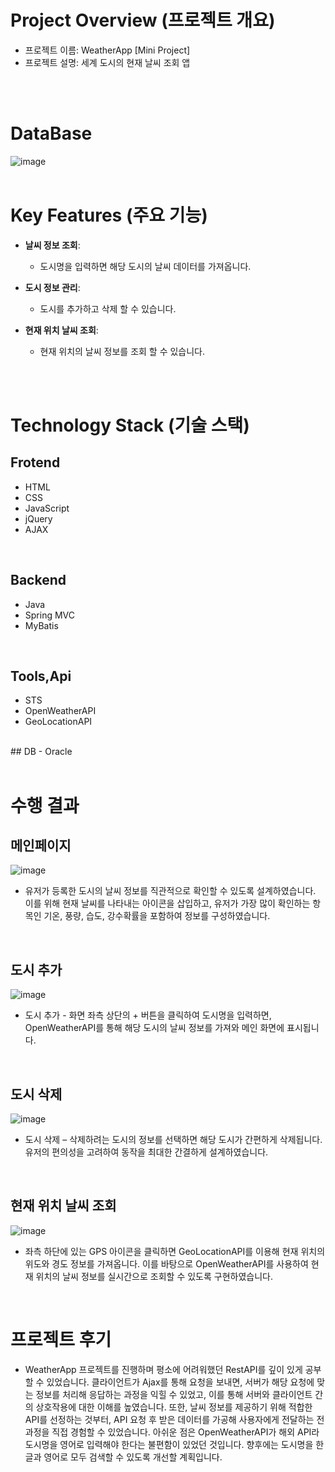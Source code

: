 # Project Overview (프로젝트 개요)
- 프로젝트 이름: WeatherApp [Mini Project]
- 프로젝트 설명: 세계 도시의 현재 날씨 조회 앱

<br/>
<br/>

# DataBase
![image](https://github.com/user-attachments/assets/789ba817-8b72-47a8-82d5-7463b8315ee1)
<br/>
<br/>

# Key Features (주요 기능)
- **날씨 정보 조회**:
  - 도시명을 입력하면 해당 도시의 날씨 데이터를 가져옵니다.

- **도시 정보 관리**:
  - 도시를 추가하고 삭제 할 수 있습니다.

- **현재 위치 날씨 조회**:
  - 현재 위치의 날씨 정보를 조회 할 수 있습니다.
<br/>
<br/>

# Technology Stack (기술 스택)
## Frotend
- HTML
- CSS
- JavaScript
- jQuery
- AJAX

<br/>

## Backend
- Java
- Spring MVC
- MyBatis

<br/>

## Tools,Api
- STS
- OpenWeatherAPI
- GeoLocationAPI

<br/>
## DB
- Oracle

<br/>
<br/>

# 수행 결과
## 메인페이지
![image](https://github.com/user-attachments/assets/b638611f-ba32-4b32-b691-4c7507162b4b)
- 유저가 등록한 도시의 날씨 정보를 직관적으로 확인할 수 있도록 설계하였습니다. 이를 위해 현재 날씨를 나타내는 아이콘을 삽입하고, 유저가 가장 많이 확인하는 항목인 기온, 풍량, 습도, 강수확률을 포함하여 정보를 구성하였습니다.
<br/>

## 도시 추가
![image](https://github.com/user-attachments/assets/3e90f65d-9494-460f-a183-ae64a6501a9f)
- 도시 추가 - 화면 좌측 상단의 + 버튼을 클릭하여 도시명을 입력하면, OpenWeatherAPI를 통해 해당 도시의 날씨 정보를 가져와 메인 화면에 표시됩니다.
<br/>

## 도시 삭제
![image](https://github.com/user-attachments/assets/471e7c32-94b6-42ad-bd12-cb3b88cbfe73)
- 도시 삭제 – 삭제하려는 도시의 정보를 선택하면 해당 도시가 간편하게 삭제됩니다. 유저의 편의성을 고려하여 동작을 최대한 간결하게 설계하였습니다.
<br/>

## 현재 위치 날씨 조회
![image](https://github.com/user-attachments/assets/6c54e0a7-8293-481e-bc2c-01e566d225ae)
- 좌측 하단에 있는 GPS 아이콘을 클릭하면 GeoLocationAPI를 이용해 현재 위치의 위도와 경도 정보를 가져옵니다. 이를 바탕으로 OpenWeatherAPI를 사용하여 현재 위치의 날씨 정보를 실시간으로 조회할 수 있도록 구현하였습니다.
<br/>

# 프로젝트 후기
- WeatherApp 프로젝트를 진행하며 평소에 어려워했던 RestAPI를 깊이 있게 공부할 수 있었습니다. 클라이언트가 Ajax를 통해 요청을 보내면, 서버가 해당 요청에 맞는 정보를 처리해 응답하는 과정을 익힐 수 있었고, 이를 통해 서버와 클라이언트 간의 상호작용에 대한 이해를 높였습니다. 또한, 날씨 정보를 제공하기 위해 적합한 API를 선정하는 것부터, API 요청 후 받은 데이터를 가공해 사용자에게 전달하는 전 과정을 직접 경험할 수 있었습니다.
아쉬운 점은 OpenWeatherAPI가 해외 API라 도시명을 영어로 입력해야 한다는 불편함이 있었던 것입니다. 향후에는 도시명을 한글과 영어로 모두 검색할 수 있도록 개선할 계획입니다.





